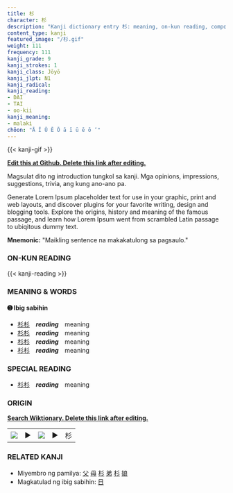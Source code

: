 ```yaml
---
title: 杉
character: 杉
description: "Kanji dictionary entry 杉: meaning, on-kun reading, compounds, origin, related kanji"
content_type: kanji
featured_image: "/杉.gif"
weight: 111
frequency: 111
kanji_grade: 9
kanji_strokes: 1
kanji_class: Jōyō
kanji_jlpt: N1
kanji_radical: 
kanji_reading: 
- DAI
- TAI
- oo-kii
kanji_meaning:
- malaki
chōon: "Ā Ī Ū Ē Ō ā ī ū ē ō ’"
---
```

[//]: # (Don't edit the line below. Kanji animated GIF code is automatically generated.)
{{< kanji-gif >}}

[//]: # (Edit below this line.)

**[Edit this at Github. Delete this link after editing.](https://github.com/tim0g/tim/tree/main/content/kanji/杉/index.md)**

Magsulat dito ng introduction tungkol sa kanji. Mga opinions, impressions, suggestions, trivia, ang kung ano-ano pa.

Generate Lorem Ipsum placeholder text for use in your graphic, print and web layouts, and discover plugins for your favorite writing, design and blogging tools. Explore the origins, history and meaning of the famous passage, and learn how Lorem Ipsum went from scrambled Latin passage to ubiqitous dummy text.
 
**Mnemonic:** "Maikling sentence na makakatulong sa pagsaulo."

### ON-KUN READING

[//]: # (Don't edit the line below. ON-KUN READING code is automatically generated.)
{{< kanji-reading >}}

### MEANING & WORDS

#### ➊ **Ibig sabihin**
  - [杉](../杉)[杉](../杉)　***reading***　meaning
  - [杉](../杉)[杉](../杉)　***reading***　meaning
  - [杉](../杉)[杉](../杉)　***reading***　meaning
  - [杉](../杉)[杉](../杉)　***reading***　meaning

### SPECIAL READING
  - [杉](../杉)[杉](../杉)　***reading***　meaning

### ORIGIN

**[Search Wiktionary. Delete this link after editing.](https://wiktionary.org/wiki/杉)**
<table class="kanji-table"><tr><td>
<img src="60px-杉-bronze.svg.png">
</td><td>▶</td><td>
<img src="60px-杉-oracle.svg.png">
</td><td>▶</td>
<td class="kanji-origin">杉</td>
</tr></table>

### RELATED KANJI
- Miyembro ng pamilya: [父](../父) [母](../母) [杉](../杉) [弟](../弟) [杉](../杉) [娘](../娘)
- Magkatulad ng ibig sabihin: [日](../日)
